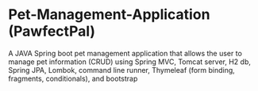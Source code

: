 # Pet-Management-Application (PawfectPal)
A JAVA Spring boot pet management application that allows the user to manage pet information (CRUD)  using Spring MVC, Tomcat server, H2 db, Spring JPA, Lombok, command line runner, Thymeleaf (form binding, fragments, conditionals), and bootstrap
